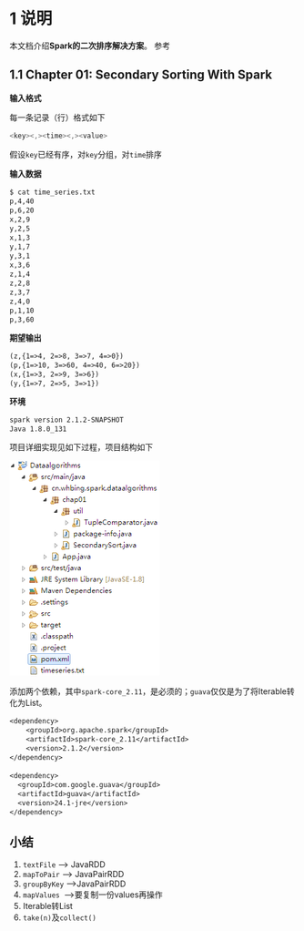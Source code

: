 # 1 说明

本文档介绍**Spark的二次排序解决方案**。
参考[](https://blog.csdn.net/answer100answer/article/details/79932679)

## 1.1 Chapter 01: Secondary Sorting With Spark

**输入格式**

每一条记录（行）格式如下
```java
<key><,><time><,><value>
```
假设`key`已经有序，对`key`分组，对`time`排序

**输入数据**
```shell
$ cat time_series.txt 
p,4,40
p,6,20
x,2,9
y,2,5
x,1,3
y,1,7
y,3,1
x,3,6
z,1,4
z,2,8
z,3,7
z,4,0
p,1,10
p,3,60
```
**期望输出**
```
(z,{1=>4, 2=>8, 3=>7, 4=>0})
(p,{1=>10, 3=>60, 4=>40, 6=>20})
(x,{1=>3, 2=>9, 3=>6})
(y,{1=>7, 2=>5, 3=>1})
```

**环境**
```
spark version 2.1.2-SNAPSHOT        
Java 1.8.0_131
```
项目详细实现见如下过程，项目结构如下

![chap01](./chap01.png)

添加两个依赖，其中`spark-core_2.11`，是必须的；`guava`仅仅是为了将Iterable转化为List。

```
<dependency>
    <groupId>org.apache.spark</groupId>
    <artifactId>spark-core_2.11</artifactId>
    <version>2.1.2</version>
</dependency>
	
<dependency>
  <groupId>com.google.guava</groupId>
  <artifactId>guava</artifactId>
  <version>24.1-jre</version>
</dependency>
```


## 小结

 1. `textFile` --> JavaRDD
 2. `mapToPair` --> JavaPairRDD
 3. `groupByKey` -->JavaPairRDD
 4. `mapValues `-->要复制一份values再操作
 5. Iterable转List
 6. `take(n)`及`collect()`